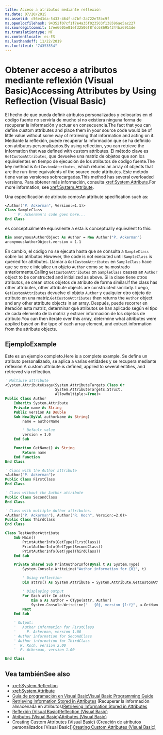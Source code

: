 ```yaml
---
title: Acceso a atributos mediante reflexión
ms.date: 07/20/2015
ms.assetid: c56e41da-5433-464f-a7bf-2a722e78bc9f
ms.openlocfilehash: 94352f07cf1f7e4a35f023503f138596ae5ac227
ms.sourcegitcommit: 17ee6605e01ef32506f8fdc686954244ba6911de
ms.translationtype: MT
ms.contentlocale: es-ES
ms.lasthandoff: 11/22/2019
ms.locfileid: "74353554"
---
```

# <a name="accessing-attributes-by-using-reflection-visual-basic"></a><span data-ttu-id="f8119-102">Obtener acceso a atributos mediante reflexión (Visual Basic)</span><span class="sxs-lookup"><span data-stu-id="f8119-102">Accessing Attributes by Using Reflection (Visual Basic)</span></span>

<span data-ttu-id="f8119-103">El hecho de que pueda definir atributos personalizados y colocarlos en el código fuente no serviría de mucho si no existiera ninguna forma de recuperar la información y actuar en consecuencia.</span><span class="sxs-lookup"><span data-stu-id="f8119-103">The fact that you can define custom attributes and place them in your source code would be of little value without some way of retrieving that information and acting on it.</span></span> <span data-ttu-id="f8119-104">Mediante la reflexión, puede recuperar la información que se ha definido con atributos personalizados.</span><span class="sxs-lookup"><span data-stu-id="f8119-104">By using reflection, you can retrieve the information that was defined with custom attributes.</span></span> <span data-ttu-id="f8119-105">El método clave es `GetCustomAttributes`, que devuelve una matriz de objetos que son los equivalentes en tiempo de ejecución de los atributos de código fuente.</span><span class="sxs-lookup"><span data-stu-id="f8119-105">The key method is `GetCustomAttributes`, which returns an array of objects that are the run-time equivalents of the source code attributes.</span></span> <span data-ttu-id="f8119-106">Este método tiene varias versiones sobrecargadas.</span><span class="sxs-lookup"><span data-stu-id="f8119-106">This method has several overloaded versions.</span></span> <span data-ttu-id="f8119-107">Para obtener más información, consulta <xref:System.Attribute>.</span><span class="sxs-lookup"><span data-stu-id="f8119-107">For more information, see <xref:System.Attribute>.</span></span>

<span data-ttu-id="f8119-108">Una especificación de atributo como:</span><span class="sxs-lookup"><span data-stu-id="f8119-108">An attribute specification such as:</span></span>

```vb
<Author("P. Ackerman", Version:=1.1)>
Class SampleClass
    ' P. Ackerman's code goes here...
End Class
```

 <span data-ttu-id="f8119-109">es conceptualmente equivalente a esta:</span><span class="sxs-lookup"><span data-stu-id="f8119-109">is conceptually equivalent to this:</span></span>

```vb
Dim anonymousAuthorObject As Author = New Author("P. Ackerman")
anonymousAuthorObject.version = 1.1
```

<span data-ttu-id="f8119-110">En cambio, el código no se ejecuta hasta que se consulta a `SampleClass` sobre los atributos.</span><span class="sxs-lookup"><span data-stu-id="f8119-110">However, the code is not executed until `SampleClass` is queried for attributes.</span></span> <span data-ttu-id="f8119-111">Llamar a `GetCustomAttributes` en `SampleClass` hace que se cree e inicialice un objeto `Author` como se ha mostrado anteriormente.</span><span class="sxs-lookup"><span data-stu-id="f8119-111">Calling `GetCustomAttributes` on `SampleClass` causes an `Author` object to be constructed and initialized as above.</span></span> <span data-ttu-id="f8119-112">Si la clase tiene otros atributos, se crean otros objetos de atributo de forma similar.</span><span class="sxs-lookup"><span data-stu-id="f8119-112">If the class has other attributes, other attribute objects are constructed similarly.</span></span> <span data-ttu-id="f8119-113">Luego, `GetCustomAttributes` devuelve el objeto `Author` y cualquier otro objeto de atributo en una matriz.</span><span class="sxs-lookup"><span data-stu-id="f8119-113">`GetCustomAttributes` then returns the `Author` object and any other attribute objects in an array.</span></span> <span data-ttu-id="f8119-114">Después, puede recorrer en iteración esta matriz, determinar qué atributos se han aplicado según el tipo de cada elemento de la matriz y extraer información de los objetos de atributo.</span><span class="sxs-lookup"><span data-stu-id="f8119-114">You can then iterate over this array, determine what attributes were applied based on the type of each array element, and extract information from the attribute objects.</span></span>

## <a name="example"></a><span data-ttu-id="f8119-115">Ejemplo</span><span class="sxs-lookup"><span data-stu-id="f8119-115">Example</span></span>

<span data-ttu-id="f8119-116">Este es un ejemplo completo.</span><span class="sxs-lookup"><span data-stu-id="f8119-116">Here is a complete example.</span></span> <span data-ttu-id="f8119-117">Se define un atributo personalizado, se aplica a varias entidades y se recupera mediante reflexión.</span><span class="sxs-lookup"><span data-stu-id="f8119-117">A custom attribute is defined, applied to several entities, and retrieved via reflection.</span></span>

```vb
' Multiuse attribute
<System.AttributeUsage(System.AttributeTargets.Class Or
                       System.AttributeTargets.Struct,
                       AllowMultiple:=True)>
Public Class Author
    Inherits System.Attribute
    Private name As String
    Public version As Double
    Sub New(ByVal authorName As String)
        name = authorName

        ' Default value
        version = 1.0
    End Sub

    Function GetName() As String
        Return name
    End Function
End Class

' Class with the Author attribute
<Author("P. Ackerman")>
Public Class FirstClass
End Class

' Class without the Author attribute
Public Class SecondClass
End Class

' Class with multiple Author attributes.
<Author("P. Ackerman"), Author("R. Koch", Version:=2.0)>
Public Class ThirdClass
End Class

Class TestAuthorAttribute
    Sub Main()
        PrintAuthorInfo(GetType(FirstClass))
        PrintAuthorInfo(GetType(SecondClass))
        PrintAuthorInfo(GetType(ThirdClass))
    End Sub

    Private Shared Sub PrintAuthorInfo(ByVal t As System.Type)
        System.Console.WriteLine("Author information for {0}", t)

        ' Using reflection
        Dim attrs() As System.Attribute = System.Attribute.GetCustomAttributes(t)

        ' Displaying output
        For Each attr In attrs
            Dim a As Author = CType(attr, Author)
            System.Console.WriteLine("   {0}, version {1:f}", a.GetName(), a.version)
        Next
    End Sub

    ' Output:
    '   Author information for FirstClass
    '     P. Ackerman, version 1.00
    ' Author information for SecondClass
    ' Author information for ThirdClass
    '  R. Koch, version 2.00
    '  P. Ackerman, version 1.00

End Class
```

## <a name="see-also"></a><span data-ttu-id="f8119-118">Vea también</span><span class="sxs-lookup"><span data-stu-id="f8119-118">See also</span></span>

- <xref:System.Reflection>
- <xref:System.Attribute>
- [<span data-ttu-id="f8119-119">Guía de programación en Visual Basic</span><span class="sxs-lookup"><span data-stu-id="f8119-119">Visual Basic Programming Guide</span></span>](../../../../visual-basic/programming-guide/index.md)
- <span data-ttu-id="f8119-120">[Retrieving Information Stored in Attributes](../../../../standard/attributes/retrieving-information-stored-in-attributes.md) (Recuperar la información almacenada en atributos)</span><span class="sxs-lookup"><span data-stu-id="f8119-120">[Retrieving Information Stored in Attributes](../../../../standard/attributes/retrieving-information-stored-in-attributes.md)</span></span>
- [<span data-ttu-id="f8119-121">Reflexión (Visual Basic)</span><span class="sxs-lookup"><span data-stu-id="f8119-121">Reflection (Visual Basic)</span></span>](../../../../visual-basic/programming-guide/concepts/reflection.md)
- [<span data-ttu-id="f8119-122">Atributos (Visual Basic)</span><span class="sxs-lookup"><span data-stu-id="f8119-122">Attributes (Visual Basic)</span></span>](../../../../visual-basic/language-reference/attributes.md)
- <span data-ttu-id="f8119-123">[Creating Custom Attributes (Visual Basic)](../../../../visual-basic/programming-guide/concepts/attributes/creating-custom-attributes.md) (Creación de atributos personalizados [Visual Basic])</span><span class="sxs-lookup"><span data-stu-id="f8119-123">[Creating Custom Attributes (Visual Basic)](../../../../visual-basic/programming-guide/concepts/attributes/creating-custom-attributes.md)</span></span>
